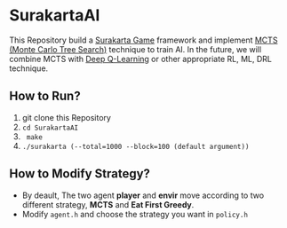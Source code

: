 # SurakartaAI
This Repository build a [Surakarta Game](https://en.wikipedia.org/wiki/Surakarta_(game)) framework and implement [MCTS (Monte Carlo Tree Search)](https://en.wikipedia.org/wiki/Monte_Carlo_tree_search) technique to train AI.
In the future, we will combine MCTS with [Deep Q-Learning](https://en.wikipedia.org/wiki/Q-learning#Deep_Q-learning) or other appropriate RL, ML, DRL technique.
## How to Run?
1. git clone this Repository
2. ```cd SurakartaAI```
3. ``` make```
4. ```./surakarta (--total=1000 --block=100 (default argument))``` 
## How to Modify Strategy?
- By deault, The two agent **player** and **envir** move according to two different strategy, **MCTS** and **Eat First Greedy**.
- Modify ```agent.h``` and choose the strategy you want in ```policy.h```
